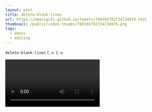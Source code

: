 ```yaml
---
layout: post
title: delete-blank-lines
url: https://emacsgifs.github.io/tweets/760392782724734976.html
thumbnail: /public/video-thumbs/760392782724734976.png
tags:
  - emacs
  - editing
---
```


`delete-blank-lines` `C-x C-o`

<video controls autoplay loop>
  <source src="/public/videos/760392782724734976.mp4" type="video/mp4">
    Sorry your browser does not support the video tag, maybe time to upgrade?
</video>
